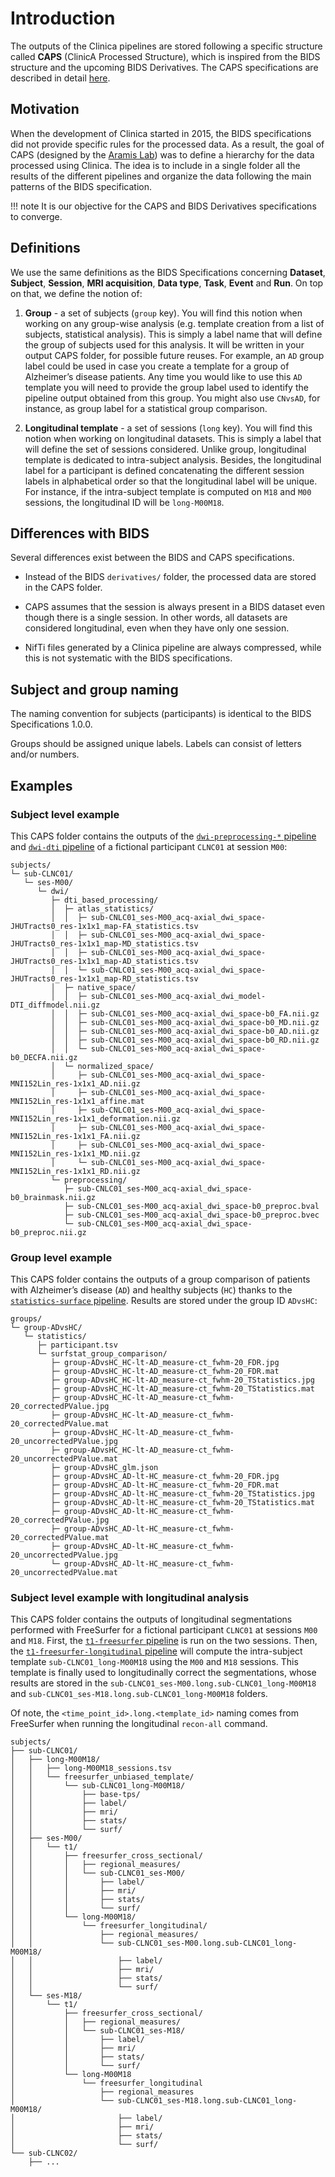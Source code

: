 
# Introduction

The outputs of the Clinica pipelines are stored following a specific structure called **CAPS** (ClinicA Processed Structure), which is inspired from the BIDS structure and the upcoming BIDS Derivatives.
The CAPS specifications are described in detail [here](../Specifications).

## Motivation

When the development of Clinica started in 2015, the BIDS specifications did not provide specific rules for the processed data.
As a result, the goal of CAPS (designed by the [Aramis Lab](http://www.aramislab.fr/)) was to define a hierarchy for the data processed using Clinica.
The idea is to include in a single folder all the results of the different pipelines and organize the data following the main patterns of the BIDS specification.

!!! note
    It is our objective for the CAPS and BIDS Derivatives specifications to converge.

## Definitions

We use the same definitions as the BIDS Specifications concerning **Dataset**, **Subject**, **Session**, **MRI acquisition**, **Data type**, **Task**, **Event** and **Run**.
On top on that, we define the notion of:

1. **Group** - a set of subjects (`group` key).
You will find this notion when working on any group-wise analysis (e.g. template creation from a list of subjects, statistical analysis).
This is simply a label name that will define the group of subjects used for this analysis.
It will be written in your output CAPS folder, for possible future reuses.
For example, an `AD` group label could be used in case you create a template for a group of Alzheimer’s disease patients.
Any time you would like to use this `AD` template you will need to provide the group label used to identify the pipeline output obtained from this group.
You might also use `CNvsAD`, for instance, as group label for a statistical group comparison.

2. **Longitudinal template** - a set of sessions (`long` key).
You will find this notion when working on longitudinal datasets.
This is simply a label that will define the set of sessions considered.
Unlike group, longitudinal template is dedicated to intra-subject analysis.
Besides, the longitudinal label for a participant is defined concatenating the different session labels in alphabetical order so that the longitudinal label will be unique.
For instance, if the intra-subject template is computed on `M18` and `M00` sessions, the longitudinal ID will be `long-M00M18`.

## Differences with BIDS

Several differences exist between the BIDS and CAPS specifications.

- Instead of the BIDS `derivatives/` folder, the processed data are stored in the CAPS folder.

- CAPS assumes that the session is always present in a BIDS dataset even though there is a single session. In other words, all datasets are considered longitudinal, even when they have only one session.

- NifTi files generated by a Clinica pipeline are always compressed, while this is not systematic with the BIDS specifications.

## Subject and group naming

The naming convention for subjects (participants) is identical to the BIDS Specifications 1.0.0.

Groups should be assigned unique labels. Labels can consist of letters and/or numbers.

## Examples

### Subject level example

This CAPS folder contains the outputs of the [`dwi-preprocessing-*` pipeline](../../Pipelines/DWI_Preprocessing) and [`dwi-dti` pipeline](../../Pipelines/DWI_DTI) of a fictional participant `CLNC01` at session `M00`:

```Text
subjects/
└─ sub-CLNC01/
   └─ ses-M00/
      └─ dwi/
         ├─ dti_based_processing/
         │  ├─ atlas_statistics/
         │  │  ├─ sub-CNLC01_ses-M00_acq-axial_dwi_space-JHUTracts0_res-1x1x1_map-FA_statistics.tsv
         │  │  ├─ sub-CNLC01_ses-M00_acq-axial_dwi_space-JHUTracts0_res-1x1x1_map-MD_statistics.tsv
         │  │  ├─ sub-CNLC01_ses-M00_acq-axial_dwi_space-JHUTracts0_res-1x1x1_map-AD_statistics.tsv
         │  │  └─ sub-CNLC01_ses-M00_acq-axial_dwi_space-JHUTracts0_res-1x1x1_map-RD_statistics.tsv
         │  ├─ native_space/
         │  │  ├─ sub-CNLC01_ses-M00_acq-axial_dwi_model-DTI_diffmodel.nii.gz
         │  │  ├─ sub-CNLC01_ses-M00_acq-axial_dwi_space-b0_FA.nii.gz
         │  │  ├─ sub-CNLC01_ses-M00_acq-axial_dwi_space-b0_MD.nii.gz
         │  │  ├─ sub-CNLC01_ses-M00_acq-axial_dwi_space-b0_AD.nii.gz
         │  │  ├─ sub-CNLC01_ses-M00_acq-axial_dwi_space-b0_RD.nii.gz
         │  │  └─ sub-CNLC01_ses-M00_acq-axial_dwi_space-b0_DECFA.nii.gz
         │  └─ normalized_space/
         │     ├─ sub-CNLC01_ses-M00_acq-axial_dwi_space-MNI152Lin_res-1x1x1_AD.nii.gz
         │     ├─ sub-CNLC01_ses-M00_acq-axial_dwi_space-MNI152Lin_res-1x1x1_affine.mat
         │     ├─ sub-CNLC01_ses-M00_acq-axial_dwi_space-MNI152Lin_res-1x1x1_deformation.nii.gz
         │     ├─ sub-CNLC01_ses-M00_acq-axial_dwi_space-MNI152Lin_res-1x1x1_FA.nii.gz
         │     ├─ sub-CNLC01_ses-M00_acq-axial_dwi_space-MNI152Lin_res-1x1x1_MD.nii.gz
         │     └─ sub-CNLC01_ses-M00_acq-axial_dwi_space-MNI152Lin_res-1x1x1_RD.nii.gz
         └─ preprocessing/
            ├─ sub-CNLC01_ses-M00_acq-axial_dwi_space-b0_brainmask.nii.gz
            ├─ sub-CNLC01_ses-M00_acq-axial_dwi_space-b0_preproc.bval
            ├─ sub-CNLC01_ses-M00_acq-axial_dwi_space-b0_preproc.bvec
            └─ sub-CNLC01_ses-M00_acq-axial_dwi_space-b0_preproc.nii.gz
```

### Group level example

This CAPS folder contains the outputs of a group comparison of patients with Alzheimer’s disease (`AD`) and healthy subjects (`HC`) thanks to the [`statistics-surface` pipeline](../../Pipelines/Stats_Surface).
Results are stored under the group ID `ADvsHC`:

```Text
groups/
└─ group-ADvsHC/
   └─ statistics/
      ├─ participant.tsv
      └─ surfstat_group_comparison/
         ├─ group-ADvsHC_HC-lt-AD_measure-ct_fwhm-20_FDR.jpg
         ├─ group-ADvsHC_HC-lt-AD_measure-ct_fwhm-20_FDR.mat
         ├─ group-ADvsHC_HC-lt-AD_measure-ct_fwhm-20_TStatistics.jpg
         ├─ group-ADvsHC_HC-lt-AD_measure-ct_fwhm-20_TStatistics.mat
         ├─ group-ADvsHC_HC-lt-AD_measure-ct_fwhm-20_correctedPValue.jpg
         ├─ group-ADvsHC_HC-lt-AD_measure-ct_fwhm-20_correctedPValue.mat
         ├─ group-ADvsHC_HC-lt-AD_measure-ct_fwhm-20_uncorrectedPValue.jpg
         ├─ group-ADvsHC_HC-lt-AD_measure-ct_fwhm-20_uncorrectedPValue.mat
         ├─ group-ADvsHC_glm.json
         ├─ group-ADvsHC_AD-lt-HC_measure-ct_fwhm-20_FDR.jpg
         ├─ group-ADvsHC_AD-lt-HC_measure-ct_fwhm-20_FDR.mat
         ├─ group-ADvsHC_AD-lt-HC_measure-ct_fwhm-20_TStatistics.jpg
         ├─ group-ADvsHC_AD-lt-HC_measure-ct_fwhm-20_TStatistics.mat
         ├─ group-ADvsHC_AD-lt-HC_measure-ct_fwhm-20_correctedPValue.jpg
         ├─ group-ADvsHC_AD-lt-HC_measure-ct_fwhm-20_correctedPValue.mat
         ├─ group-ADvsHC_AD-lt-HC_measure-ct_fwhm-20_uncorrectedPValue.jpg
         └─ group-ADvsHC_AD-lt-HC_measure-ct_fwhm-20_uncorrectedPValue.mat
```

### Subject level example with longitudinal analysis

This CAPS folder contains the outputs of longitudinal segmentations performed with FreeSurfer for a fictional participant `CLNC01` at sessions `M00` and `M18`.
First, the [`t1-freesurfer` pipeline](../../Pipelines/T1_FreeSurfer) is run on the two sessions.
Then, the [`t1-freesurfer-longitudinal` pipeline](../../Pipelines/T1_FreeSurfer_Longitudinal) will compute the intra-subject template `sub-CLNC01_long-M00M18` using the `M00` and `M18` sessions.
This template is finally used to longitudinally correct the segmentations, whose results are stored in the `sub-CLNC01_ses-M00.long.sub-CLNC01_long-M00M18` and `sub-CLNC01_ses-M18.long.sub-CLNC01_long-M00M18` folders.

Of note, the `<time_point_id>.long.<template_id>` naming comes from FreeSurfer when running the longitudinal `recon-all` command.

```Text
subjects/
├── sub-CLNC01/
│   ├── long-M00M18/
│   │   ├── long-M00M18_sessions.tsv
│   │   └── freesurfer_unbiased_template/
│   │       └── sub-CLNC01_long-M00M18/
│   │           ├── base-tps/
│   │           ├── label/
│   │           ├── mri/
│   │           ├── stats/
│   │           └── surf/
│   ├── ses-M00/
│   │   └── t1/
│   │       ├── freesurfer_cross_sectional/
│   │       │   ├── regional_measures/
│   │       │   └── sub-CLNC01_ses-M00/
│   │       │       ├── label/
│   │       │       ├── mri/
│   │       │       ├── stats/
│   │       │       └── surf/
│   │       └── long-M00M18/
│   │           └── freesurfer_longitudinal/
│   │               ├── regional_measures/
│   │               └── sub-CLNC01_ses-M00.long.sub-CLNC01_long-M00M18/
│   │                   ├── label/
│   │                   ├── mri/
│   │                   ├── stats/
│   │                   └── surf/
│   └── ses-M18/
│       └── t1/
│           ├── freesurfer_cross_sectional/
│           │   ├── regional_measures/
│           │   └── sub-CLNC01_ses-M18/
│           │       ├── label/
│           │       ├── mri/
│           │       ├── stats/
│           │       └── surf/
│           └── long-M00M18
│               └── freesurfer_longitudinal
│                   ├── regional_measures
│                   └── sub-CLNC01_ses-M18.long.sub-CLNC01_long-M00M18/
│                       ├── label/
│                       ├── mri/
│                       ├── stats/
│                       └── surf/
└── sub-CLNC02/
    ├── ...

```
